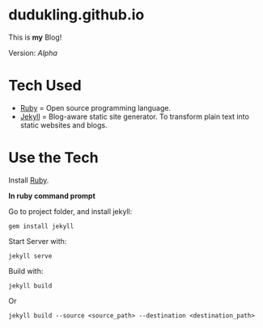 # dudukling.github.io
This is **my** Blog!

Version: *Alpha*



# Tech Used

- [Ruby](https://www.ruby-lang.org) = Open source programming language.
- [Jekyll](http://sass-lang.com/) = Blog-aware static site generator. To transform plain text into static websites and blogs.



# Use the Tech

Install [Ruby](https://www.ruby-lang.org/en/downloads/).

**In ruby command prompt**

Go to project folder, and install jekyll:
```
gem install jekyll
```

Start Server with:
```
jekyll serve
```

Build with:
```
jekyll build
```
Or
```
jekyll build --source <source_path> --destination <destination_path>
```
